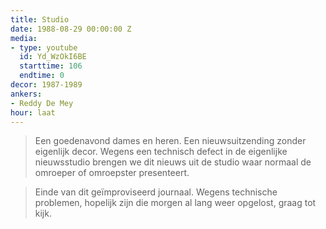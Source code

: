 ```yaml
---
title: Studio
date: 1988-08-29 00:00:00 Z
media:
- type: youtube
  id: Yd_WzOkI6BE
  starttime: 106
  endtime: 0
decor: 1987-1989
ankers:
- Reddy De Mey
hour: laat
---
```


> Een goedenavond dames en heren. Een nieuwsuitzending zonder eigenlijk decor. Wegens een technisch defect in de eigenlijke  nieuwsstudio brengen we dit nieuws uit de studio waar normaal de omroeper of omroepster presenteert.

> Einde van dit geïmproviseerd journaal. Wegens technische problemen, hopelijk zijn die morgen al lang weer opgelost, graag tot kijk.
